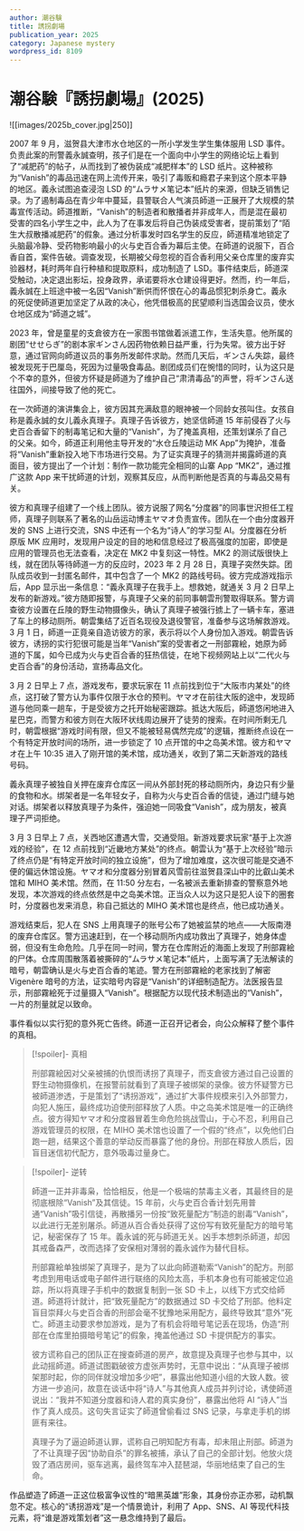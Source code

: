 ```yaml
---
author: 潮谷験
title: 誘拐劇場
publication_year: 2025
category: Japanese mystery
wordpress_id: 8109
---
```


# 潮谷験『誘拐劇場』(2025)

![[images/2025b_cover.jpg|250]]

2007 年 9 月，滋贺县大津市水仓地区的一所小学发生学生集体服用 LSD 事件。负责此案的刑警義永誠查明，孩子们是在一个面向中小学生的网络论坛上看到了“减肥药”的帖子，从而找到了被伪装成“减肥样本”的 LSD 纸片。这种被称为“Vanish”的毒品迅速在网上流传开来，吸引了毒贩和瘾君子来到这个原本平静的地区。義永试图追查浸泡 LSD 的“ムラサメ笔记本”纸片的来源，但缺乏销售记录。为了遏制毒品在青少年中蔓延，县警联合人气演员師道一正展开了大规模的禁毒宣传活动。師道推断，“Vanish”的制造者和散播者并非成年人，而是混在最初受害的四名小学生之中，此人为了在事发后将自己伪装成受害者，提前策划了“陌生大叔散播减肥药”的假象。通过分析事发时四名学生的反应，師道精准地锁定了头脑最冷静、受药物影响最小的火与史百合香为幕后主使。在師道的说服下，百合香自首，案件告破。调查发现，长期被父母忽视的百合香利用父亲仓库里的废弃实验器材，耗时两年自行种植和提取原料，成功制造了 LSD。事件结束后，師道深受触动，决定退出影坛，投身政界，承诺要将水仓建设得更好。然而，约一年后，義永誠在上班途中被一名因“Vanish”断供而怀恨在心的毒品惯犯刺杀身亡。義永的死促使師道更加坚定了从政的决心，他凭借极高的民望顺利当选国会议员，使水仓地区成为“師道之城”。

2023 年，曾是童星的支倉彼方在一家图书馆做着派遣工作，生活失意。他所属的剧团“せせらぎ”的剧本家ギンさん因药物依赖日益严重，行为失常。彼方出于好意，通过官网向師道议员的事务所发邮件求助。然而几天后，ギンさん失踪，最终被发现死于巴厘岛，死因为过量吸食毒品。剧团成员们在惋惜的同时，认为这只是个不幸的意外，但彼方怀疑是師道为了维护自己“肃清毒品”的声誉，将ギンさん送往国外，间接导致了他的死亡。

在一次師道的演讲集会上，彼方因其充满敌意的眼神被一个同龄女孩叫住。女孩自称是義永誠的女儿義永真理子。真理子告诉彼方，她坚信師道 15 年前侵吞了火与史百合香留下的制毒笔记和大量的“Vanish”，为了掩盖真相，还策划谋杀了自己的父亲。如今，師道正利用他主导开发的“水仓丘陵运动 MK App”为掩护，准备将“Vanish”重新投入地下市场进行交易。为了证实真理子的猜测并揭露師道的真面目，彼方提出了一个计划：制作一款功能完全相同的山寨 App “MK2”，通过推广这款 App 来干扰師道的计划，观察其反应，从而判断他是否真的与毒品交易有关。

彼方和真理子组建了一个线上团队。彼方说服了网名“分度器”的同事世沢担任工程师，真理子则联系了著名的山岳运动博主ヤマオ负责宣传。团队在一个由分度器开发的 SNS 上进行交流，SNS 中还有一个名为“诗人”的学习型 AI。分度器在分析原版 MK 应用时，发现用户设定的目的地和信息经过了极高强度的加密，即使是应用的管理员也无法查看，决定在 MK2 中复刻这一特性。MK2 的测试版很快上线，就在团队等待師道一方的反应时，2023 年 2 月 28 日，真理子突然失踪。团队成员收到一封匿名邮件，其中包含了一个 MK2 的路线号码。彼方完成游戏指示后，App 显示出一条信息：“義永真理子在我手上。想救她，就通关 3 月 2 日早上发布的新游戏。”彼方随即报警，与真理子父亲的前同事朝雲刑警取得联系。警方调查彼方设置在丘陵的野生动物摄像头，确认了真理子被强行掳上了一辆卡车，塞进了车上的移动厕所。朝雲集结了近百名现役及退役警官，准备参与这场解救游戏。3 月 1 日，師道一正竟亲自造访彼方的家，表示将以个人身份加入游戏。朝雲告诉彼方，诱拐的实行犯很可能是当年“Vanish”案的受害者之一刑部霧絵，她原为師道的下属，如今已成为火与史百合香的狂热信徒，在地下视频网站上以“二代火与史百合香”的身份活动，宣扬毒品文化。

3 月 2 日早上 7 点，游戏发布，要求玩家在 11 点前找到位于“大阪市内某处”的终点，这打破了警方认为事件仅限于水仓的预判。ヤマオ在前往大阪的途中，发现師道与他同乘一趟车，于是受彼方之托开始秘密跟踪。抵达大阪后，師道悠闲地进入星巴克，而警方和彼方则在大阪环状线周边展开了徒劳的搜索。在时间所剩无几时，朝雲根据“游戏时间有限，但又不能被轻易偶然完成”的逻辑，推断终点设在一个有特定开放时间的场所，进一步锁定了 10 点开馆的中之岛美术馆。彼方和ヤマオ在上午 10:35 进入了刚开馆的美术馆，成功通关，收到了第二天新游戏的路线号码。

義永真理子被独自关押在废弃仓库区一间从外部封死的移动厕所内，身边只有少量的食物和水。绑架者是一名年轻女子，自称为火与史百合香的信徒，通过门缝与她对话。绑架者以释放真理子为条件，强迫她一同吸食“Vanish”，成为朋友，被真理子严词拒绝。

3 月 3 日早上 7 点，关西地区遭遇大雪，交通受阻。新游戏要求玩家“基于上次游戏的经验”，在 12 点前找到“近畿地方某处”的终点。朝雲认为“基于上次经验”暗示了终点仍是“有特定开放时间的独立设施”，但为了增加难度，这次很可能是交通不便的偏远休馆设施。ヤマオ和分度器分别冒着风雪前往滋贺县深山中的比叡山美术馆和 MIHO 美术馆。然而，在 11:50 分左右，一名被派去重新排查的警察意外地发现，本次游戏的终点依然是中之岛美术馆。正当众人以为这只是犯人设下的圈套时，分度器也发来消息，称自己抵达的 MIHO 美术馆也是终点，他已成功通关。

游戏结束后，犯人在 SNS 上用真理子的账号公布了她被监禁的地点——大阪南港的废弃仓库区。警方迅速赶到，在一个移动厕所内成功救出了真理子，她身体虚弱，但没有生命危险。几乎在同一时间，警方在仓库附近的海面上发现了刑部霧絵的尸体。仓库周围散落着被撕碎的“ムラサメ笔记本”纸片，上面写满了无法解读的暗号，朝雲确认是火与史百合香的笔迹。警方在刑部霧絵的老家找到了解密 Vigenère 暗号的方法，证实暗号内容是“Vanish”的详细制造配方。法医报告显示，刑部霧絵死于过量摄入“Vanish”。根据配方以现代技术制造出的“Vanish”，一片的剂量就足以致命。

事件看似以实行犯的意外死亡告终。師道一正召开记者会，向公众解释了整个事件的真相。

> [!spoiler]- 真相
> 
> 刑部霧絵因对父亲被捕的仇恨而诱拐了真理子，而支倉彼方通过自己设置的野生动物摄像机，在报警前就看到了真理子被绑架的录像。彼方怀疑警方已被師道渗透，于是策划了“诱拐游戏”，通过扩大事件规模来引入外部警力，向犯人施压，最终成功迫使刑部释放了人质。中之岛美术馆是唯一的正确终点。彼方得知ヤマオ和分度器冒着生命危险挑战雪山，于心不忍，利用自己游戏管理员的权限，在 MIHO 美术馆也设置了一个假的“终点”，以免他们白跑一趟，结果这个善意的举动反而暴露了他的身份。刑部在释放人质后，因盲目迷信初代配方，意外吸毒过量身亡。

> [!spoiler]- 逆转
> 
> 師道一正并非毒枭，恰恰相反，他是一个极端的禁毒主义者，其最终目的是彻底根除“Vanish”及其信徒。15 年前，火与史百合香计划先用普通“Vanish”吸引信徒，再散播另一份按“致死量配方”制造的剧毒“Vanish”，以此进行无差别屠杀。師道从百合香处获得了这份写有致死量配方的暗号笔记，秘密保存了 15 年。義永诚的死与師道无关。凶手本想刺杀師道，却因其戒备森严，改而选择了安保相对薄弱的義永诚作为替代目标。
> 
> 刑部霧絵单独绑架了真理子，是为了以此向師道勒索“Vanish”的配方。刑部考虑到用电话或电子邮件进行联络的风险太高，手机本身也有可能被定位追踪，所以将真理子手机中的数据复制到一张 SD 卡上，以线下方式交给師道。師道将计就计，把“致死量配方”的数据通过 SD 卡交给了刑部。他料定盲目崇拜火与史百合香的刑部会毫不犹豫地采用配方，最终导致其“意外”死亡。師道主动要求参加游戏，是为了有机会将暗号笔记丢在现场，伪造“刑部在仓库里拍摄暗号笔记”的假象，掩盖他通过 SD 卡提供配方的事实。
> 
> 彼方谎称自己的团队正在搜查師道的房产，故意提及真理子也参与其中，以此动摇師道。師道试图戳破彼方虚张声势时，无意中说出：“从真理子被绑架那时起，你的同伴就没增加多少吧”，暴露出他知道小组的大致人数。彼方进一步追问，故意在谈话中将“诗人”与其他真人成员并列讨论，诱使師道说出：“我并不知道分度器和诗人君的真实身份”，暴露出他将 AI “诗人”当作了真人成员。这句失言证实了師道曾偷看过 SNS 记录，与拿走手机的绑匪有来往。
> 
> 真理子为了逼迫師道认罪，谎称自己明知配方有毒，却未阻止刑部。師道为了不让真理子因“协助自杀”的罪名被捕，承认了自己的全部计划。他放火烧毁了酒店房间，驱车逃离，最终驾车冲入琵琶湖，华丽地结束了自己的生命。

作品塑造了師道一正这位极富争议性的“暗黑英雄”形象，其身份亦正亦邪，动机飘忽不定。核心的“诱拐游戏”是一个情景诡计，利用了 App、SNS、AI 等现代科技元素，将“谁是游戏策划者”这一悬念维持到了最后。
